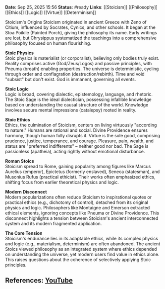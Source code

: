 **Date**: Sep 25, 2025 15:56
**Status**: #ready 
**Links**: [[Stoicism]] [[Philosophy]] [[Ethics]] [[Logic]] [[Virtue]] [[Determinism]]

Stoicism's Origins
Stoicism originated in ancient Greece with Zeno of Citium, influenced by Socrates, Cynics, and other schools. It began at the Stoa Poikile (Painted Porch), giving the philosophy its name. Early writings are lost, but Chrysippus systematized the teachings into a comprehensive philosophy focused on human flourishing.

**Stoic Physics**  
Stoic physics is materialist (or corporalist), believing only bodies truly exist. Reality comprises active (God/Zeus/Logos) and passive principles, with Pneuma (breath) enabling properties. The universe is deterministic, cycling through order and conflagration (destruction/rebirth). Time and void "subsist" but don't exist. God is immanent, governing all events.

**Stoic Logic**  
Logic is broad, covering dialectic, epistemology, language, and rhetoric. The Stoic Sage is the ideal dialectician, possessing infallible knowledge based on understanding the causal structure of the world. Knowledge involves secure mental impressions (catalepsy) rooted in reality.

**Stoic Ethics**  
Ethics, the culmination of Stoicism, centers on living virtuously "according to nature." Humans are rational and social. Divine Providence ensures harmony, though human folly disrupts it. Virtue is the sole good, comprising prudence, justice, temperance, and courage. Pleasure, pain, wealth, and status are "preferred indifferents" – neither good nor bad. The Sage is passionless (apatheia), acting rightly without emotional disturbance.

**Roman Stoics**  
Stoicism spread to Rome, gaining popularity among figures like Marcus Aurelius (emperor), Epictetus (formerly enslaved), Seneca (statesman), and Musonius Rufus (practical ethicist). Their works often emphasized ethics, shifting focus from earlier theoretical physics and logic.

**Modern Disconnect**  
Modern popularizations often reduce Stoicism to inspirational quotes or practical ethics (e.g., dichotomy of control), detached from its original physics and logic. Philosophers like Montaigne and Emerson extracted ethical elements, ignoring concepts like Pneuma or Divine Providence. This disconnect highlights a tension between Stoicism's ancient interconnected system and its modern fragmented application.

**The Core Tension**  
Stoicism's endurance lies in its adaptable ethics, while its complex physics and logic (e.g., materialism, determinism) are often abandoned. The ancient Stoics viewed philosophy as an integrated system where ethics depended on understanding the universe, yet modern users find value in ethics alone. This raises questions about the coherence of selectively applying Stoic principles.

## References: [YouTube](https://www.youtube.com/watch?v=ggkd_uyDqz8)
